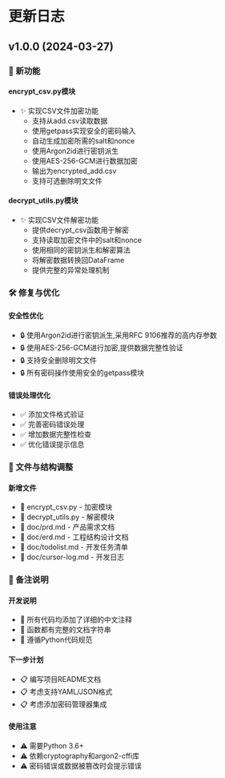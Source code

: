 # 更新日志

## v1.0.0 (2024-03-27)

### 🚀 新功能

#### encrypt_csv.py模块
- ✨ 实现CSV文件加密功能
  - 支持从add.csv读取数据
  - 使用getpass实现安全的密码输入
  - 自动生成加密所需的salt和nonce
  - 使用Argon2id进行密钥派生
  - 使用AES-256-GCM进行数据加密
  - 输出为encrypted_add.csv
  - 支持可选删除明文文件

#### decrypt_utils.py模块
- ✨ 实现CSV文件解密功能
  - 提供decrypt_csv函数用于解密
  - 支持读取加密文件中的salt和nonce
  - 使用相同的密钥派生和解密算法
  - 将解密数据转换回DataFrame
  - 提供完整的异常处理机制

### 🛠 修复与优化

#### 安全性优化
- 🔒 使用Argon2id进行密钥派生,采用RFC 9106推荐的高内存参数
- 🔒 使用AES-256-GCM进行加密,提供数据完整性验证
- 🔒 支持安全删除明文文件
- 🔒 所有密码操作使用安全的getpass模块

#### 错误处理优化
- ✅ 添加文件格式验证
- ✅ 完善密码错误处理
- ✅ 增加数据完整性检查
- ✅ 优化错误提示信息

### 📁 文件与结构调整

#### 新增文件
- 📄 encrypt_csv.py - 加密模块
- 📄 decrypt_utils.py - 解密模块
- 📄 doc/prd.md - 产品需求文档
- 📄 doc/erd.md - 工程结构设计文档
- 📄 doc/todolist.md - 开发任务清单
- 📄 doc/cursor-log.md - 开发日志

### 💬 备注说明

#### 开发说明
- 📝 所有代码均添加了详细的中文注释
- 📝 函数都有完整的文档字符串
- 📝 遵循Python代码规范

#### 下一步计划
- 📋 编写项目README文档
- 📋 考虑支持YAML/JSON格式
- 📋 考虑添加密码管理器集成

#### 使用注意
- ⚠️ 需要Python 3.6+
- ⚠️ 依赖cryptography和argon2-cffi库
- ⚠️ 密码错误或数据被篡改时会提示错误 